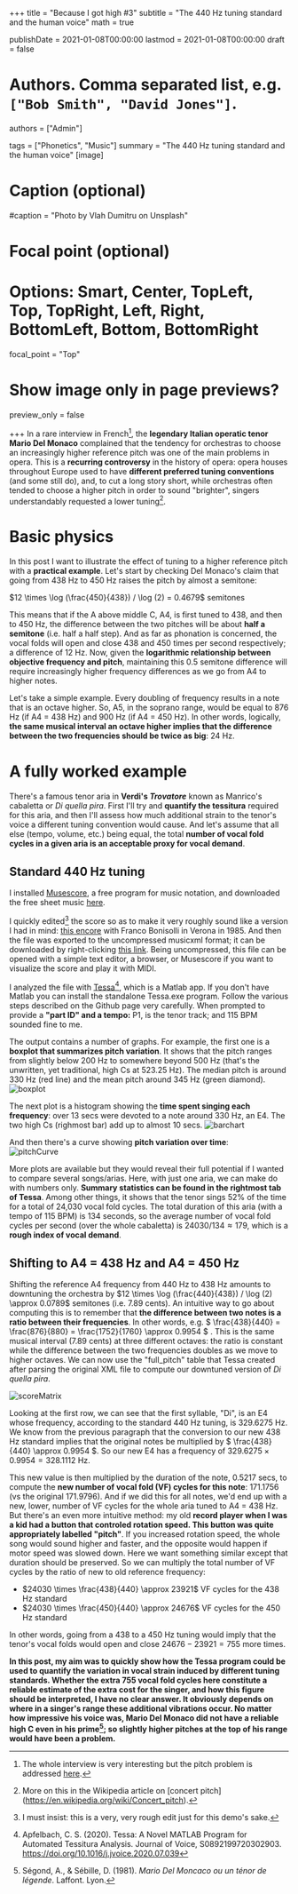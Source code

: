 +++
title = "Because I got high #3"
subtitle = "The 440 Hz tuning standard and the human voice"
math = true

publishDate = 2021-01-08T00:00:00
lastmod = 2021-01-08T00:00:00
draft = false


# Authors. Comma separated list, e.g. `["Bob Smith", "David Jones"]`.
authors = ["Admin"]

tags = ["Phonetics", "Music"]
summary = "The 440 Hz tuning standard and the human voice"
[image]
  # Caption (optional)
  #caption = "Photo by Vlah Dumitru on Unsplash"

  # Focal point (optional)
  # Options: Smart, Center, TopLeft, Top, TopRight, Left, Right, BottomLeft, Bottom, BottomRight
  focal_point = "Top"

  # Show image only in page previews?
  preview_only = false

+++
In a rare interview in French[^1], the **legendary Italian operatic tenor Mario Del Monaco** complained that the tendency for orchestras to choose an increasingly higher reference pitch was one of the main problems in opera. This is a **recurring controversy** in the history of opera: opera houses throughout Europe used to have **different preferred tuning conventions** (and some still do), and, to cut a long story short, while orchestras often tended to choose a higher pitch in order to sound "brighter", singers understandably requested a lower tuning[^2]. 

# Basic physics

In this post I want to illustrate the effect of tuning to a higher reference pitch with a **practical example**. Let's start by checking Del Monaco's claim that going from 438 Hz to 450 Hz raises the pitch by almost a semitone: 

$12 \times \log  (\frac{450}{438}) / \log (2) = 0.4679$ semitones

This means that if the A above middle C, A4, is first tuned to 438, and then to 450 Hz, the difference between the two pitches will be about __half a semitone__ (i.e. half a half step). And as far as phonation is concerned, the vocal folds will open and close 438 and 450 times per second respectively; a difference of 12 Hz. Now, given the __logarithmic relationship between objective frequency and pitch__, maintaining this 0.5 semitone difference will require increasingly higher frequency differences as we go from A4 to higher notes. 

Let's take a simple example. Every doubling of frequency results in a note that is an octave higher. So, A5, in the soprano range, would be equal to 876 Hz (if A4 = 438 Hz) and 900 Hz (if A4 = 450 Hz). In other words, logically, __the same musical interval an octave higher implies that the difference between the two frequencies should be twice as big__: 24 Hz. 

# A fully worked example

There's a famous tenor aria in __Verdi's *Trovatore*__ known as Manrico's cabaletta or *Di quella pira*. First I'll try and __quantify the tessitura__ required for this aria, and then I'll assess how much additional strain to the tenor's voice a different tuning convention would cause. And let's assume that all else (tempo, volume, etc.) being equal, the total __number of vocal fold cycles in a given aria is an acceptable proxy for vocal demand__.

## Standard 440 Hz tuning

I installed [Musescore](https://musescore.org/en), a free program for music notation, and downloaded the free sheet music [here](https://musescore.com/user/56747/scores/1860776). 

I quickly edited[^3] the score so as to make it very roughly sound like a version I had in mind: [this encore](https://youtu.be/e0Lw-JRFrk8?t=5542) with Franco Bonisolli in Verona in 1985. And then the file was exported to the uncompressed musicxml format; it can be downloaded by right-clicking [this link](Di_quella_pira.musicxml). Being uncompressed, this file can be opened with a simple text editor, a browser, or Musescore if you want to visualize the score and play it with MIDI. 

I analyzed the file with [Tessa](https://github.com/Allerseelen/Tessa)[^4], which is a Matlab app. If you don't have Matlab you can install the standalone Tessa.exe program. Follow the various steps described on the Github page very carefully. When prompted to provide a __"part ID" and a tempo:__ P1, is the tenor track; and 115 BPM sounded fine to me. 

The output contains a number of graphs. For example, the first one is a __boxplot that summarizes pitch variation__. It shows that the pitch ranges from slightly below 200 Hz to somewhere beyond 500 Hz (that's the unwritten, yet traditional, high Cs at 523.25 Hz). The median pitch is around 330 Hz (red line) and the mean pitch around 345 Hz (green diamond).
![boxplot](boxplot.png)

The next plot is a histogram showing the __time spent singing each frequency__: over 13 secs were devoted to a note around 330 Hz, an E4. The two high Cs (righmost bar) add up to almost 10 secs. 
![barchart](barchart.png)

And then there's a curve showing __pitch variation over time__:  
![pitchCurve](pitchCurve.png)

More plots are available but they would reveal their full potential if I wanted to compare several songs/arias. Here, with just one aria, we can make do with numbers only. __Summary statistics can be found in the rightmost tab of Tessa__. Among other things, it shows that the tenor sings 52% of the time for a total of 24,030 vocal fold cycles. The total duration of this aria (with a tempo of 115 BPM) is 134 seconds, so the average number of vocal fold cycles per second (over the whole cabaletta) is $24 030 / 134 \approx 179$, which is a __rough index of vocal demand__. 

## Shifting to A4 = 438 Hz and A4 = 450 Hz

Shifting the reference A4 frequency from 440 Hz to 438 Hz amounts to downtuning the orchestra by $12 \times \log  (\frac{440}{438}) / \log (2) \approx 0.0789$ semitones (i.e. 7.89 cents). An intuitive way to go about computing this is to remember that __the difference between two notes is a ratio between their frequencies__. In other words, e.g. $ \frac{438}{440} = \frac{876}{880} = \frac{1752}{1760} \approx 0.9954 $ . This is the same musical interval (7.89 cents) at three different octaves: the ratio is constant while the difference between the two frequencies doubles as we move to higher octaves. 
We can now use the "full_pitch" table that Tessa created after parsing the original XML file to compute our downtuned version of *Di quella pira*. 

![scoreMatrix](scoreMatrix.png)

Looking at the first row, we can see that the first syllable, "Di", is an E4 whose frequency, according to the standard 440 Hz tuning, is 329.6275 Hz. We know from the previous paragraph that the conversion to our new 438 Hz standard implies that the original notes be multiplied by $ \frac{438}{440} \approx 0.9954 $. So our new E4 has a frequency of $329.6275 \times 0.9954 = 328.1112$ Hz. 

This new value is then multiplied by the duration of the note, 0.5217 secs, to compute the __new number of vocal fold (VF) cycles for this note__: 171.1756 (vs the original 171.9796). And if we did this for all notes, we'd end up with a new, lower, number of VF cycles for the whole aria tuned to A4 = 438 Hz. But there's an even more intuitive method: my old __record player when I was a kid had a button that controled rotation speed. This button was quite appropriately labelled "pitch"__. If you increased rotation speed, the whole song would sound higher and faster, and the opposite would happen if motor speed was slowed down. Here we want something similar except that duration should be preserved. So we can multiply the total number of VF cycles by the ratio of new to old reference frequency: 

- $24030  \times \frac{438}{440} \approx 23921$ VF cycles for the 438 Hz standard 
- $24030  \times \frac{450}{440} \approx 24676$ VF cycles for the 450 Hz standard

In other words, going from a 438 to a 450 Hz tuning would imply that the tenor's vocal folds would open and close $24676 - 23921 = 755$ more times.

__In this post, my aim was to quickly show how the Tessa program could be used to quantify the variation in vocal strain induced by different tuning standards. Whether the extra 755 vocal fold cycles here constitute a reliable estimate of the extra cost for the singer, and how this figure should be interpreted, I have no clear answer. It obviously depends on where in a singer's range these additional vibrations occur. No matter how impressive his voice was, Mario Del Monaco did not have a reliable high C even in his prime[^5]; so slightly higher pitches at the top of his range would have been a problem.__ 


[^1]: The whole interview is very interesting but the pitch problem is addressed [here](https://youtu.be/GG9DT-nOgig?t=539). 
[^2]: More on this in the Wikipedia article on [concert pitch] (https://en.wikipedia.org/wiki/Concert_pitch). 
[^3]: I must insist: this is a very, very rough edit just for this demo's sake. 
[^4]: Apfelbach, C. S. (2020). Tessa: A Novel MATLAB Program for Automated Tessitura Analysis. Journal of Voice, S0892199720302903. https://doi.org/10.1016/j.jvoice.2020.07.039
[^5]: Ségond, A., & Sébille, D. (1981). *Mario Del Moncaco ou un ténor de légende*. Laffont. Lyon. 





